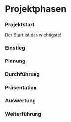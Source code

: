 # Projektphasen

### Projektstart



Der Start ist das wichtigste!

### Einstieg

### Planung

### Durchführung

### Präsentation

### Auswertung

### Weiterführung

